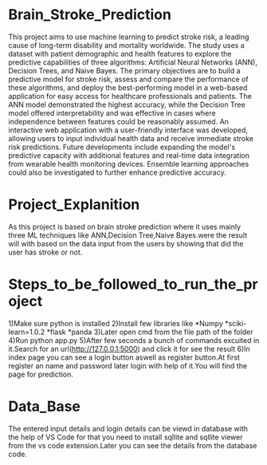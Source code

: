 # Brain_Stroke_Prediction
This project aims to use machine learning to predict stroke risk, a leading cause of long-term disability and mortality worldwide. The study uses a dataset with patient demographic and health features to explore the predictive capabilities of three algorithms: Artificial Neural Networks (ANN), Decision Trees, and Naive Bayes. The primary objectives are to build a predictive model for stroke risk, assess and compare the performance of these algorithms, and deploy the best-performing model in a web-based application for easy access for healthcare professionals and patients. The ANN model demonstrated the highest accuracy, while the Decision Tree model offered interpretability and was effective in cases where independence between features could be reasonably assumed. An interactive web application with a user-friendly interface was developed, allowing users to input individual health data and receive immediate stroke risk predictions. Future developments include expanding the model's predictive capacity with additional features and real-time data integration from wearable health monitoring devices. Ensemble learning approaches could also be investigated to further enhance predictive accuracy.

# Project_Explanition
As this project is based on brain stroke prediction where it uses mainly three ML techniques like ANN,Decision Tree,Naive Bayes.were the result will with based on the data input from the users by showing that did the user has stroke or not.

# Steps_to_be_followed_to_run_the_project
1)Make sure python is installed
2)Install few libraries like 
    *Numpy
    *sciki-learn=1.0.2
    *flask
    *panda
3)Later open cmd from the file path of the folder
4)Run python app.py
5)After few seconds a bunch of commands excuited in it.Search for an url(http://127.0.0.1:5000) and click it for see the result
6)In index page you can see a login button aswell as register button.At first register an name and password later login with help of it.You will find the page for prediction.

# Data_Base
The entered input details and login details can be viewd in database with the help of VS Code for that you need to install sqllite and sqllite viewer from the vs code extension.Later you can see the details from the database code.

    
